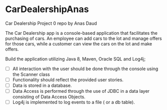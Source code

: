 # CarDealershipAnas
Car Dealership Project 0 repo by Anas Daud

The Car Dealership app is a console-based application that facilitates the purchasing of cars.
An employee can add cars to the lot and manage offers for those cars, while a customer can
view the cars on the lot and make offers.

Build the application utilizing Java 8, Maven, Oracle SQL and Log4j;
- [ ] All interaction with the user should be done through the console using the Scanner class
- [ ] Functionality should reflect the provided user stories.
- [ ] Data is stored in a database.
- [ ] Data Access is performed through the use of JDBC in a data layer consisting of Data
Access Objects.
- [ ] Log4j is implemented to log events to a file ( or a db table).
